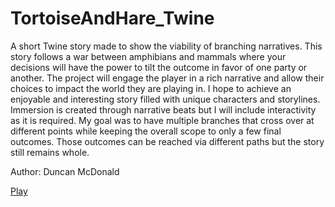 # TortoiseAndHare_Twine

A short Twine story made to show the viability of branching narratives. This story follows a war between amphibians and mammals where your decisions will have the power to tilt the outcome in favor of one party or another. The project will engage the player in a rich narrative and allow their choices to impact the world they are playing in. I hope to achieve an enjoyable and interesting story filled with unique characters and storylines. Immersion is created through narrative beats but I will include interactivity as it is required. My goal was to have multiple branches that cross over at different points while keeping the overall scope to only a few final outcomes. Those outcomes can be reached via different paths but the story still remains whole.

Author: Duncan McDonald

[Play](https://twinery.org/2/#!/stories/0b020fcc-28d4-4957-b4e5-5e02e6c9a2c6/play)
